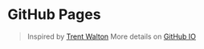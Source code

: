 # GitHub Pages 

> Inspired by [Trent Walton](http://trentwalton.com/)
> More details on [GitHub IO](https://brucegui.github.io)


